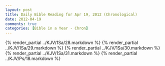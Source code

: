 ```yaml
---
layout: post
title: Daily Bible Reading for Apr 19, 2012 (Chronological)
date: 2012-04-19
comments: true
categories: [Bible in a Year - Chron]
---
```

{% render_partial ../KJV/1Sa/28.markdown %}
{% render_partial ../KJV/1Sa/29.markdown %}
{% render_partial ../KJV/1Sa/30.markdown %}
{% render_partial ../KJV/1Sa/31.markdown %}
{% render_partial ../KJV/Ps/18.markdown %}
